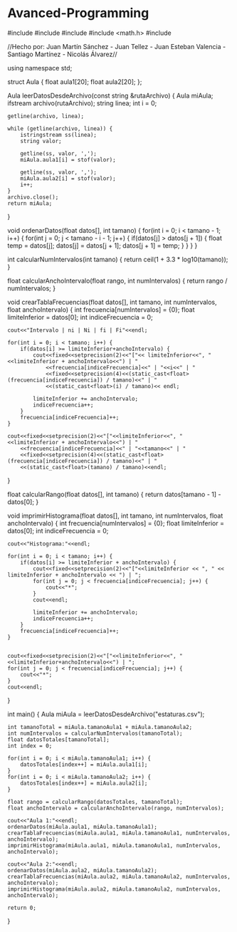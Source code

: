 # Avanced-Programming
#include <fstream>
#include <iomanip>
#include <iostream>
#include <math.h>
#include <sstream>

//Hecho por: Juan Martín Sánchez - Juan Tellez - Juan Esteban Valencia - Santiago Martínez - Nicolás Álvarez//

using namespace std;

struct Aula {
    float aula1[20];
    float aula2[20];
};

Aula leerDatosDesdeArchivo(const string &rutaArchivo) {
    Aula miAula;
    ifstream archivo(rutaArchivo);
    string linea;
    int i = 0;

    getline(archivo, linea);

    while (getline(archivo, linea)) {
        istringstream ss(linea);
        string valor;

        getline(ss, valor, ',');
        miAula.aula1[i] = stof(valor);

        getline(ss, valor, ',');
        miAula.aula2[i] = stof(valor);
        i++;
    }
    archivo.close();
    return miAula;
}

void ordenarDatos(float datos[], int tamano) {
    for(int i = 0; i < tamano - 1; i++) {
        for(int j = 0; j < tamano - i - 1; j++) {
            if(datos[j] > datos[j + 1]) {
                float temp = datos[j];
                datos[j] = datos[j + 1];
                datos[j + 1] = temp;
            }
        }
    }
}

int calcularNumIntervalos(int tamano) {
    return ceil(1 + 3.3 * log10(tamano));
}

float calcularAnchoIntervalo(float rango, int numIntervalos) {
    return rango / numIntervalos;
}

void crearTablaFrecuencias(float datos[], int tamano, int numIntervalos, float anchoIntervalo) {
    int frecuencia[numIntervalos] = {0};
    float limiteInferior = datos[0];
    int indiceFrecuencia = 0;

    cout<<"Intervalo | ni | Ni | fi | Fi"<<endl;

    for(int i = 0; i < tamano; i++) {
        if(datos[i] >= limiteInferior+anchoIntervalo) {
            cout<<fixed<<setprecision(2)<<"["<< limiteInferior<<", "<<limiteInferior + anchoIntervalo<<") | "
                <<frecuencia[indiceFrecuencia]<<" | "<<i<<" | "
                <<fixed<<setprecision(4)<<(static_cast<float>(frecuencia[indiceFrecuencia]) / tamano)<<" | "
                <<(static_cast<float>(i) / tamano)<< endl;

            limiteInferior += anchoIntervalo;
            indiceFrecuencia++;
        }
        frecuencia[indiceFrecuencia]++;
    }

    cout<<fixed<<setprecision(2)<<"["<<limiteInferior<<", "<<limiteInferior + anchoIntervalo<<") | "
        <<frecuencia[indiceFrecuencia]<<" | "<<tamano<<" | "
        <<fixed<<setprecision(4)<<(static_cast<float>(frecuencia[indiceFrecuencia]) / tamano)<<" | "
        <<(static_cast<float>(tamano) / tamano)<<endl;
}

float calcularRango(float datos[], int tamano) {
    return datos[tamano - 1] - datos[0];
}

void imprimirHistograma(float datos[], int tamano, int numIntervalos, float anchoIntervalo) {
    int frecuencia[numIntervalos] = {0};
    float limiteInferior = datos[0];
    int indiceFrecuencia = 0;

    cout<<"Histograma:"<<endl;

    for(int i = 0; i < tamano; i++) {
        if(datos[i] >= limiteInferior + anchoIntervalo) {
            cout<<fixed<<setprecision(2)<<"["<<limiteInferior << ", " << limiteInferior + anchoIntervalo << ") | ";
            for(int j = 0; j < frecuencia[indiceFrecuencia]; j++) {
                cout<<"*";
            }
            cout<<endl;

            limiteInferior += anchoIntervalo;
            indiceFrecuencia++;
        }
        frecuencia[indiceFrecuencia]++;
    }

    
    cout<<fixed<<setprecision(2)<<"["<<limiteInferior<<", "<<limiteInferior+anchoIntervalo<<") | ";
    for(int j = 0; j < frecuencia[indiceFrecuencia]; j++) {
        cout<<"*";
    }
    cout<<endl;
}

int main() {
    Aula miAula = leerDatosDesdeArchivo("estaturas.csv");

    int tamanoTotal = miAula.tamanoAula1 + miAula.tamanoAula2;
    int numIntervalos = calcularNumIntervalos(tamanoTotal);
    float datosTotales[tamanoTotal];
    int index = 0;

    for(int i = 0; i < miAula.tamanoAula1; i++) {
        datosTotales[index++] = miAula.aula1[i];
    }
    for(int i = 0; i < miAula.tamanoAula2; i++) {
        datosTotales[index++] = miAula.aula2[i];
    }

    float rango = calcularRango(datosTotales, tamanoTotal);
    float anchoIntervalo = calcularAnchoIntervalo(rango, numIntervalos);

    cout<<"Aula 1:"<<endl;
    ordenarDatos(miAula.aula1, miAula.tamanoAula1);
    crearTablaFrecuencias(miAula.aula1, miAula.tamanoAula1, numIntervalos, anchoIntervalo);
    imprimirHistograma(miAula.aula1, miAula.tamanoAula1, numIntervalos, anchoIntervalo);

    cout<<"Aula 2:"<<endl;
    ordenarDatos(miAula.aula2, miAula.tamanoAula2);
    crearTablaFrecuencias(miAula.aula2, miAula.tamanoAula2, numIntervalos, anchoIntervalo);
    imprimirHistograma(miAula.aula2, miAula.tamanoAula2, numIntervalos, anchoIntervalo);

    return 0;
}
